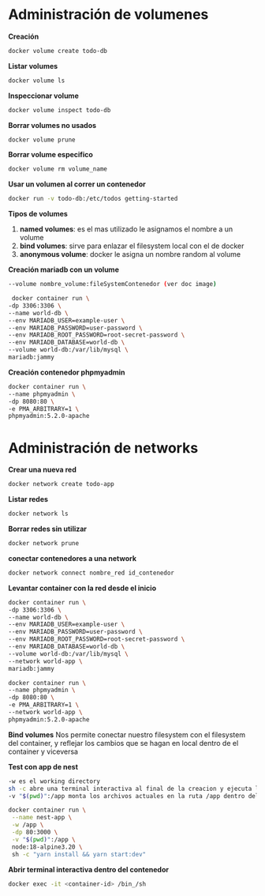 # Administración de volumenes

**Creación**
```sh
docker volume create todo-db
```

**Listar volumes**
```sh
docker volume ls
```

**Inspeccionar volume**
```sh
docker volume inspect todo-db
```

**Borrar volumes no usados**
```sh
docker volume prune
```

**Borrar volume especifico**
```sh
docker volume rm volume_name
```

**Usar un volumen al correr un contenedor**
```sh
docker run -v todo-db:/etc/todos getting-started
```

**Tipos de volumes**

1. **named volumes**: es el mas utilizado le asignamos el nombre a un volume
2. **bind volumes**: sirve para enlazar el filesystem local con el de docker
3. **anonymous volume**: docker le asigna un nombre random al volume

**Creación mariadb con un volume**
```sh
--volume nombre_volume:fileSystemContenedor (ver doc image)

 docker container run \
-dp 3306:3306 \
--name world-db \
--env MARIADB_USER=example-user \
--env MARIADB_PASSWORD=user-password \
--env MARIADB_ROOT_PASSWORD=root-secret-password \
--env MARIADB_DATABASE=world-db \
--volume world-db:/var/lib/mysql \
mariadb:jammy
```

**Creación contenedor phpmyadmin**

```sh
docker container run \
--name phpmyadmin \
-dp 8080:80 \
-e PMA_ARBITRARY=1 \
phpmyadmin:5.2.0-apache
```

# Administración de networks

**Crear una nueva red**
```sh
docker network create todo-app
```

**Listar redes**
```sh
docker network ls
 ```
 
**Borrar redes sin utilizar**
```sh
docker network prune
 ```

**conectar contenedores a una network**
```sh
docker network connect nombre_red id_contenedor
 ```

**Levantar container con la red desde el inicio**
```sh
docker container run \
-dp 3306:3306 \
--name world-db \
--env MARIADB_USER=example-user \
--env MARIADB_PASSWORD=user-password \
--env MARIADB_ROOT_PASSWORD=root-secret-password \
--env MARIADB_DATABASE=world-db \
--volume world-db:/var/lib/mysql \
--network world-app \
mariadb:jammy

docker container run \
--name phpmyadmin \
-dp 8080:80 \
-e PMA_ARBITRARY=1 \
--network world-app \
phpmyadmin:5.2.0-apache
 ```


**Bind volumes**
Nos permite conectar nuestro filesystem con el filesystem del container, y reflejar los cambios que se hagan en local
dentro de el container y viceversa

**Test con app de nest**
```sh
-w es el working directory
sh -c abre una terminal interactiva al final de la creacion y ejecuta los comandos
-v "$(pwd)":/app monta los archivos actuales en la ruta /app dentro del container

docker container run \
 --name nest-app \
 -w /app \
 -dp 80:3000 \
 -v "$(pwd)":/app \
 node:18-alpine3.20 \
 sh -c "yarn install && yarn start:dev"
  ```

**Abrir terminal interactiva dentro del contenedor**
 ```sh
 docker exec -it <container-id> /bin_/sh
 
  ```

